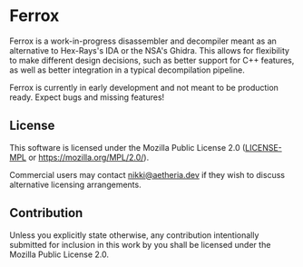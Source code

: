 # Ferrox
Ferrox is a work-in-progress disassembler and decompiler meant as an alternative to Hex-Rays's IDA or the
NSA's Ghidra. This allows for flexibility to make different design decisions, such as better support for C++
features, as well as better integration in a typical decompilation pipeline.

Ferrox is currently in early development and not meant to be production ready. Expect bugs and missing
features!

## License

This software is licensed under the Mozilla Public License 2.0 ([LICENSE-MPL](LICENSE-MPL) or
https://mozilla.org/MPL/2.0/).

Commercial users may contact nikki@aetheria.dev if they wish to discuss alternative licensing arrangements.

## Contribution

Unless you explicitly state otherwise, any contribution intentionally submitted for inclusion in this work by
you shall be licensed under the Mozilla Public License 2.0.